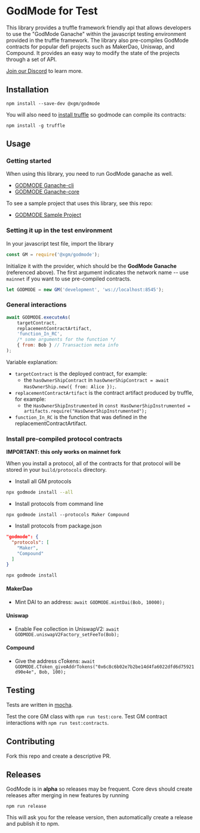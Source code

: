 # GodMode for Test

This library provides a truffle framework friendly api that allows developers to use the "GodMode Ganache" within the javascript testing environment provided in the truffle framework. The library also pre-compiles GodMode contracts for popular defi projects such as MakerDao, Uniswap, and Compound. It provides an easy way to modify the state of the projects through a set of API.

[Join our Discord](https://discord.gg/UPpgH2w) to learn more.

## Installation

`npm install --save-dev @xgm/godmode`

You will also need to [install truffle](https://www.npmjs.com/package/truffle) so godmode can compile its contracts:

`npm install -g truffle`

## Usage

### Getting started

When using this library, you need to run GodMode ganache as well.

-   [GODMODE Ganache-cli](https://github.com/xGodMode/godmode-ganache-cli)
-   [GODMODE Ganache-core](https://github.com/xGodMode/godmode-ganache-core)

To see a sample project that uses this library, see this repo:

-   [GODMODE Sample Project](https://github.com/xGodMode/godmode-sample-project)

### Setting it up in the test environment

In your javascript test file, import the library

```js
const GM = require('@xgm/godmode');
```

Initialize it with the provider, which should be the **GodMode Ganache** (referenced above). The first argument indicates the network name -- use `mainnet` if you want to use pre-compiled contracts.

```js
let GODMODE = new GM('development', 'ws://localhost:8545');
```

### General interactions

```javascript
await GODMODE.executeAs(
    targetContract,
    replacementContractArtifact,
    'function_In_RC',
    /* some arguments for the function */
    { from: Bob } // Transaction meta info
);
```

Variable explanation:

-   `targetContract` is the deployed contract, for example:
    -   the `hasOwnerShipContract` in `hasOwnerShipContract = await HasOwnerShip.new({ from: Alice });`.
-   `replacementContractArtifact` is the contract artifact produced by truffle, for example:
    -   the `HasOwnerShipInstrumented` in `const HasOwnerShipInstrumented = artifacts.require("HasOwnerShipInstrumented");`
-   `function_In_RC` is the function that was defined in the replacementContractArtifact.

### Install pre-compiled protocol contracts

**IMPORTANT: this only works on mainnet fork**

When you install a protocol, all of the contracts for that protocol will be stored in your `build/protocols` directory.

-   Install all GM protocols

```sh
npx godmode install --all
```

-   Install protocols from command line

```
npx godmode install --protocols Maker Compound
```

-   Install protocols from package.json

```json
"godmode": {
  "protocols": [
    "Maker",
    "Compound"
  ]
}
```

```
npx godmode install
```

#### MakerDao

-   Mint DAI to an address: `await GODMODE.mintDai(Bob, 10000);`

#### Uniswap

-   Enable Fee collection in UniswapV2: `await GODMODE.uniswapV2Factory_setFeeTo(Bob);`

#### Compound

-   Give the address cTokens: `await GODMODE.CToken_giveAddrTokens("0x6c8c6b02e7b2be14d4fa6022dfd6d75921d90e4e", Bob, 100); `

## Testing

Tests are written in [mocha](https://mochajs.org/).

Test the core GM class with `npm run test:core`.
Test GM contract interactions with `npm run test:contracts`.

## Contributing

Fork this repo and create a descriptive PR.

## Releases

GodMode is in **alpha** so releases may be frequent.
Core devs should create releases after merging in new features by running

`npm run release`

This will ask you for the release version, then automatically create a release and publish it to npm.
